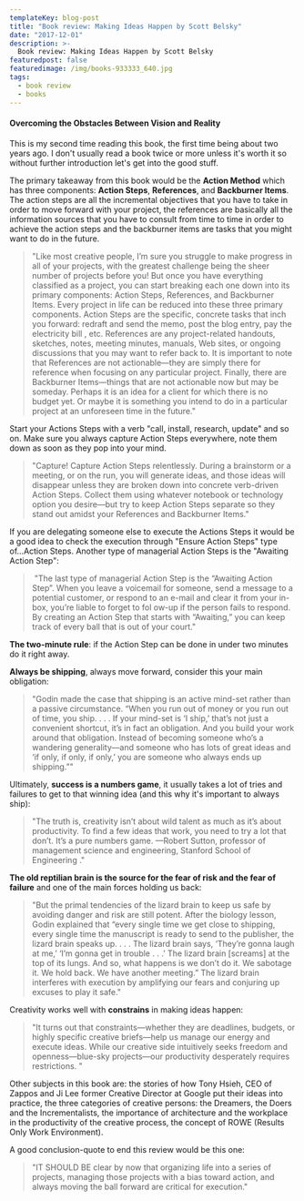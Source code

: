 ```yaml
---
templateKey: blog-post
title: "Book review: Making Ideas Happen by Scott Belsky"
date: "2017-12-01"
description: >-
  Book review: Making Ideas Happen by Scott Belsky
featuredpost: false
featuredimage: /img/books-933333_640.jpg
tags:
  - book review
  - books
---
```


#### Overcoming the Obstacles Between Vision and Reality

This is my second time reading this book, the first time being about two years ago. I don't usually read a book twice or more unless it's worth it so without further introduction let's get into the good stuff.

The primary takeaway from this book would be the **Action Method** which has three components: **Action Steps**, **References**, and **Backburner Items**. The action steps are all the incremental objectives that you have to take in order to move forward with your project, the references are basically all the information sources that you have to consult from time to time in order to achieve the action steps and the backburner items are tasks that you might want to do in the future.

> "Like most creative people, I’m sure you struggle to make progress in all of your projects, with the greatest challenge being the sheer number of projects before you! But once you have everything classified as a project, you can start breaking each one down into its primary components: Action Steps, References, and Backburner Items. Every project in life can be reduced into these three primary components. Action Steps are the specific, concrete tasks that inch you forward: redraft and send the memo, post the blog entry, pay the electricity bill , etc. References are any project-related handouts, sketches, notes, meeting minutes, manuals, Web sites, or ongoing discussions that you may want to refer back to. It is important to note that References are not actionable—they are simply there for reference when focusing on any particular project. Finally, there are Backburner Items—things that are not actionable now but may be someday. Perhaps it is an idea for a client for which there is no budget yet. Or maybe it is something you intend to do in a particular project at an unforeseen time in the future."

Start your Actions Steps with a verb "call, install, research, update" and so on. Make sure you always capture Action Steps everywhere, note them down as soon as they pop into your mind.

> "Capture! Capture Action Steps relentlessly. During a brainstorm or a meeting, or on the run, you will generate ideas, and those ideas will disappear unless they are broken down into concrete verb-driven Action Steps. Collect them using whatever notebook or technology option you desire—but try to keep Action Steps separate so they stand out amidst your References and Backburner Items."

If you are delegating someone else to execute the Actions Steps it would be a good idea to check the execution through "Ensure Action Steps" type of...Action Steps. Another type of managerial Action Steps is the "Awaiting Action Step":

>  "The last type of managerial Action Step is the “Awaiting Action Step”. When you leave a voicemail for someone, send a message to a potential customer, or respond to an e-mail and clear it from your in-box, you’re liable to forget to fol ow-up if the person fails to respond. By creating an Action Step that starts with “Awaiting,” you can keep track of every ball that is out of your court."

**The two-minute rule**: if the Action Step can be done in under two minutes do it right away.

**Always be shipping**, always move forward, consider this your main obligation:

> "Godin made the case that shipping is an active mind-set rather than a passive circumstance. “When you run out of money or you run out of time, you ship. . . . If your mind-set is ‘I ship,’ that’s not just a convenient shortcut, it’s in fact an obligation. And you build your work around that obligation. Instead of becoming someone who’s a wandering generality—and someone who has lots of great ideas and ‘if only, if only, if only,’ you are someone who always ends up shipping.”"

Ultimately, **success is a numbers game**, it usually takes a lot of tries and failures to get to that winning idea (and this why it's important to always ship):

> "The truth is, creativity isn’t about wild talent as much as it’s about productivity. To find a few ideas that work, you need to try a lot that don’t. It’s a pure numbers game. —Robert Sutton, professor of management science and engineering, Stanford School of Engineering ."

**The old reptilian brain is the source for the fear of risk and the fear of failure** and one of the main forces holding us back:

> "But the primal tendencies of the lizard brain to keep us safe by avoiding danger and risk are still potent. After the biology lesson, Godin explained that “every single time we get close to shipping, every single time the manuscript is ready to send to the publisher, the lizard brain speaks up. . . . The lizard brain says, ‘They’re gonna laugh at me,’ ‘I’m gonna get in trouble . . .’ The lizard brain \[screams\] at the top of its lungs. And so, what happens is we don’t do it. We sabotage it. We hold back. We have another meeting.” The lizard brain interferes with execution by amplifying our fears and conjuring up excuses to play it safe."

Creativity works well with **constrains** in making ideas happen:

> "It turns out that constraints—whether they are deadlines, budgets, or highly specific creative briefs—help us manage our energy and execute ideas. While our creative side intuitively seeks freedom and openness—blue-sky projects—our productivity desperately requires restrictions. "

Other subjects in this book are: the stories of how Tony Hsieh, CEO of Zappos and Ji Lee former Creative Director at Google put their ideas into practice, the three categories of creative persons: the Dreamers, the Doers and the Incrementalists, the importance of architecture and the workplace in the productivity of the creative process, the concept of ROWE (Results Only Work Environment).

A good conclusion-quote to end this review would be this one:

> "IT SHOULD BE clear by now that organizing life into a series of projects, managing those projects with a bias toward action, and always moving the ball forward are critical for execution."
